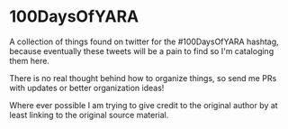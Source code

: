 # 100DaysOfYARA

A collection of things found on twitter for the #100DaysOfYARA hashtag, because
eventually these tweets will be a pain to find so I'm cataloging them here.

There is no real thought behind how to organize things, so send me PRs with
updates or better organization ideas!

Where ever possible I am trying to give credit to the original author by at
least linking to the original source material.
